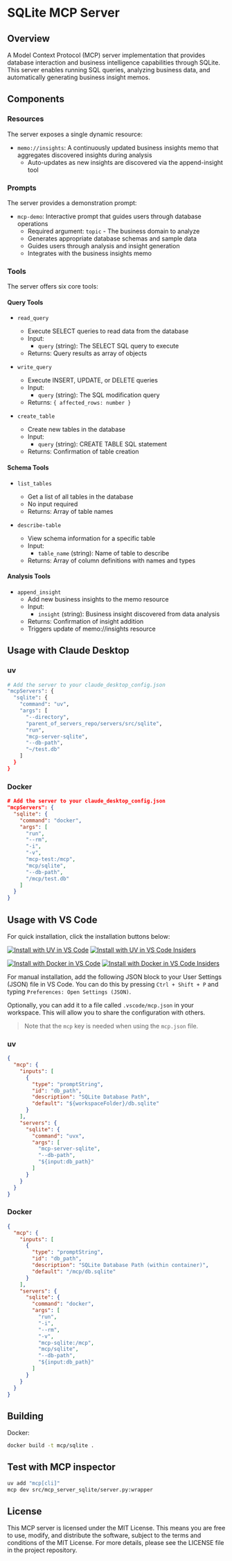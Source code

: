 # SQLite MCP Server

## Overview
A Model Context Protocol (MCP) server implementation that provides database interaction and business intelligence capabilities through SQLite. This server enables running SQL queries, analyzing business data, and automatically generating business insight memos.

## Components

### Resources
The server exposes a single dynamic resource:
- `memo://insights`: A continuously updated business insights memo that aggregates discovered insights during analysis
  - Auto-updates as new insights are discovered via the append-insight tool

### Prompts
The server provides a demonstration prompt:
- `mcp-demo`: Interactive prompt that guides users through database operations
  - Required argument: `topic` - The business domain to analyze
  - Generates appropriate database schemas and sample data
  - Guides users through analysis and insight generation
  - Integrates with the business insights memo

### Tools
The server offers six core tools:

#### Query Tools
- `read_query`
   - Execute SELECT queries to read data from the database
   - Input:
     - `query` (string): The SELECT SQL query to execute
   - Returns: Query results as array of objects

- `write_query`
   - Execute INSERT, UPDATE, or DELETE queries
   - Input:
     - `query` (string): The SQL modification query
   - Returns: `{ affected_rows: number }`

- `create_table`
   - Create new tables in the database
   - Input:
     - `query` (string): CREATE TABLE SQL statement
   - Returns: Confirmation of table creation

#### Schema Tools
- `list_tables`
   - Get a list of all tables in the database
   - No input required
   - Returns: Array of table names

- `describe-table`
   - View schema information for a specific table
   - Input:
     - `table_name` (string): Name of table to describe
   - Returns: Array of column definitions with names and types

#### Analysis Tools
- `append_insight`
   - Add new business insights to the memo resource
   - Input:
     - `insight` (string): Business insight discovered from data analysis
   - Returns: Confirmation of insight addition
   - Triggers update of memo://insights resource


## Usage with Claude Desktop

### uv

```bash
# Add the server to your claude_desktop_config.json
"mcpServers": {
  "sqlite": {
    "command": "uv",
    "args": [
      "--directory",
      "parent_of_servers_repo/servers/src/sqlite",
      "run",
      "mcp-server-sqlite",
      "--db-path",
      "~/test.db"
    ]
  }
}
```

### Docker

```json
# Add the server to your claude_desktop_config.json
"mcpServers": {
  "sqlite": {
    "command": "docker",
    "args": [
      "run",
      "--rm",
      "-i",
      "-v",
      "mcp-test:/mcp",
      "mcp/sqlite",
      "--db-path",
      "/mcp/test.db"
    ]
  }
}
```

## Usage with VS Code

For quick installation, click the installation buttons below:

[![Install with UV in VS Code](https://img.shields.io/badge/VS_Code-UV-0098FF?style=flat-square&logo=visualstudiocode&logoColor=white)](https://insiders.vscode.dev/redirect/mcp/install?name=sqlite&inputs=%5B%7B%22type%22%3A%22promptString%22%2C%22id%22%3A%22db_path%22%2C%22description%22%3A%22SQLite%20Database%20Path%22%2C%22default%22%3A%22%24%7BworkspaceFolder%7D%2Fdb.sqlite%22%7D%5D&config=%7B%22command%22%3A%22uvx%22%2C%22args%22%3A%5B%22mcp-server-sqlite%22%2C%22--db-path%22%2C%22%24%7Binput%3Adb_path%7D%22%5D%7D) [![Install with UV in VS Code Insiders](https://img.shields.io/badge/VS_Code_Insiders-UV-24bfa5?style=flat-square&logo=visualstudiocode&logoColor=white)](https://insiders.vscode.dev/redirect/mcp/install?name=sqlite&inputs=%5B%7B%22type%22%3A%22promptString%22%2C%22id%22%3A%22db_path%22%2C%22description%22%3A%22SQLite%20Database%20Path%22%2C%22default%22%3A%22%24%7BworkspaceFolder%7D%2Fdb.sqlite%22%7D%5D&config=%7B%22command%22%3A%22uvx%22%2C%22args%22%3A%5B%22mcp-server-sqlite%22%2C%22--db-path%22%2C%22%24%7Binput%3Adb_path%7D%22%5D%7D&quality=insiders)

[![Install with Docker in VS Code](https://img.shields.io/badge/VS_Code-Docker-0098FF?style=flat-square&logo=visualstudiocode&logoColor=white)](https://insiders.vscode.dev/redirect/mcp/install?name=sqlite&inputs=%5B%7B%22type%22%3A%22promptString%22%2C%22id%22%3A%22db_path%22%2C%22description%22%3A%22SQLite%20Database%20Path%20(within%20container)%22%2C%22default%22%3A%22%2Fmcp%2Fdb.sqlite%22%7D%5D&config=%7B%22command%22%3A%22docker%22%2C%22args%22%3A%5B%22run%22%2C%22-i%22%2C%22--rm%22%2C%22-v%22%2C%22mcp-sqlite%3A%2Fmcp%22%2C%22mcp%2Fsqlite%22%2C%22--db-path%22%2C%22%24%7Binput%3Adb_path%7D%22%5D%7D) [![Install with Docker in VS Code Insiders](https://img.shields.io/badge/VS_Code_Insiders-Docker-24bfa5?style=flat-square&logo=visualstudiocode&logoColor=white)](https://insiders.vscode.dev/redirect/mcp/install?name=sqlite&inputs=%5B%7B%22type%22%3A%22promptString%22%2C%22id%22%3A%22db_path%22%2C%22description%22%3A%22SQLite%20Database%20Path%20(within%20container)%22%2C%22default%22%3A%22%2Fmcp%2Fdb.sqlite%22%7D%5D&config=%7B%22command%22%3A%22docker%22%2C%22args%22%3A%5B%22run%22%2C%22-i%22%2C%22--rm%22%2C%22-v%22%2C%22mcp-sqlite%3A%2Fmcp%22%2C%22mcp%2Fsqlite%22%2C%22--db-path%22%2C%22%24%7Binput%3Adb_path%7D%22%5D%7D&quality=insiders)

For manual installation, add the following JSON block to your User Settings (JSON) file in VS Code. You can do this by pressing `Ctrl + Shift + P` and typing `Preferences: Open Settings (JSON)`.

Optionally, you can add it to a file called `.vscode/mcp.json` in your workspace. This will allow you to share the configuration with others.

> Note that the `mcp` key is needed when using the `mcp.json` file.

### uv

```json
{
  "mcp": {
    "inputs": [
      {
        "type": "promptString",
        "id": "db_path",
        "description": "SQLite Database Path",
        "default": "${workspaceFolder}/db.sqlite"
      }
    ],
    "servers": {
      "sqlite": {
        "command": "uvx",
        "args": [
          "mcp-server-sqlite",
          "--db-path",
          "${input:db_path}"
        ]
      }
    }
  }
}
```

### Docker

```json
{
  "mcp": {
    "inputs": [
      {
        "type": "promptString",
        "id": "db_path",
        "description": "SQLite Database Path (within container)",
        "default": "/mcp/db.sqlite"
      }
    ],
    "servers": {
      "sqlite": {
        "command": "docker",
        "args": [
          "run",
          "-i",
          "--rm",
          "-v",
          "mcp-sqlite:/mcp",
          "mcp/sqlite",
          "--db-path",
          "${input:db_path}"
        ]
      }
    }
  }
}
```

## Building

Docker:

```bash
docker build -t mcp/sqlite .
```

## Test with MCP inspector

```bash
uv add "mcp[cli]"
mcp dev src/mcp_server_sqlite/server.py:wrapper  
```

## License

This MCP server is licensed under the MIT License. This means you are free to use, modify, and distribute the software, subject to the terms and conditions of the MIT License. For more details, please see the LICENSE file in the project repository.
